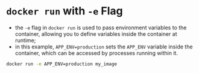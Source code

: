 # `docker run` with `-e` Flag

- the `-e` flag in `docker run` is used to pass environment variables to the container, allowing you to define variables inside the container at runtime;
- in this example, `APP_ENV=production` sets the `APP_ENV` variable inside the container, which can be accessed by processes running within it.

```bash
docker run -e APP_ENV=production my_image
```
